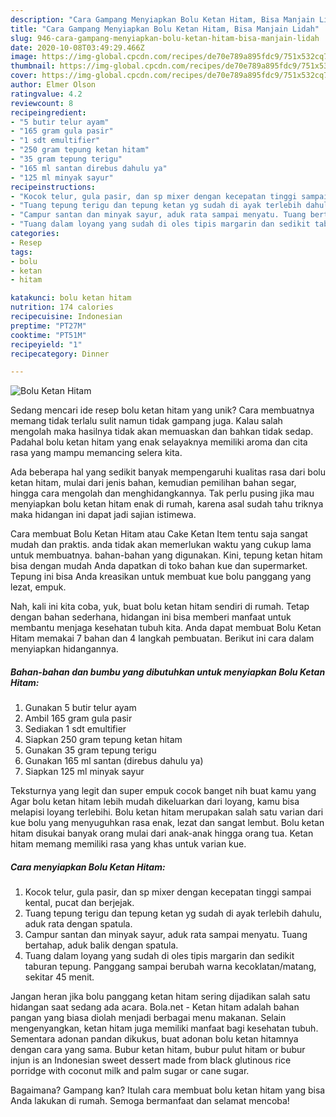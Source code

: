 ```yaml
---
description: "Cara Gampang Menyiapkan Bolu Ketan Hitam, Bisa Manjain Lidah"
title: "Cara Gampang Menyiapkan Bolu Ketan Hitam, Bisa Manjain Lidah"
slug: 946-cara-gampang-menyiapkan-bolu-ketan-hitam-bisa-manjain-lidah
date: 2020-10-08T03:49:29.466Z
image: https://img-global.cpcdn.com/recipes/de70e789a895fdc9/751x532cq70/bolu-ketan-hitam-foto-resep-utama.jpg
thumbnail: https://img-global.cpcdn.com/recipes/de70e789a895fdc9/751x532cq70/bolu-ketan-hitam-foto-resep-utama.jpg
cover: https://img-global.cpcdn.com/recipes/de70e789a895fdc9/751x532cq70/bolu-ketan-hitam-foto-resep-utama.jpg
author: Elmer Olson
ratingvalue: 4.2
reviewcount: 8
recipeingredient:
- "5 butir telur ayam"
- "165 gram gula pasir"
- "1 sdt emultifier"
- "250 gram tepung ketan hitam"
- "35 gram tepung terigu"
- "165 ml santan direbus dahulu ya"
- "125 ml minyak sayur"
recipeinstructions:
- "Kocok telur, gula pasir, dan sp mixer dengan kecepatan tinggi sampai kental, pucat dan berjejak."
- "Tuang tepung terigu dan tepung ketan yg sudah di ayak terlebih dahulu, aduk rata dengan spatula."
- "Campur santan dan minyak sayur, aduk rata sampai menyatu. Tuang bertahap, aduk balik dengan spatula."
- "Tuang dalam loyang yang sudah di oles tipis margarin dan sedikit taburan tepung. Panggang sampai berubah warna kecoklatan/matang, sekitar 45 menit."
categories:
- Resep
tags:
- bolu
- ketan
- hitam

katakunci: bolu ketan hitam 
nutrition: 174 calories
recipecuisine: Indonesian
preptime: "PT27M"
cooktime: "PT51M"
recipeyield: "1"
recipecategory: Dinner

---
```



![Bolu Ketan Hitam](https://img-global.cpcdn.com/recipes/de70e789a895fdc9/751x532cq70/bolu-ketan-hitam-foto-resep-utama.jpg)

Sedang mencari ide resep bolu ketan hitam yang unik? Cara membuatnya memang tidak terlalu sulit namun tidak gampang juga. Kalau salah mengolah maka hasilnya tidak akan memuaskan dan bahkan tidak sedap. Padahal bolu ketan hitam yang enak selayaknya memiliki aroma dan cita rasa yang mampu memancing selera kita.

Ada beberapa hal yang sedikit banyak mempengaruhi kualitas rasa dari bolu ketan hitam, mulai dari jenis bahan, kemudian pemilihan bahan segar, hingga cara mengolah dan menghidangkannya. Tak perlu pusing jika mau menyiapkan bolu ketan hitam enak di rumah, karena asal sudah tahu triknya maka hidangan ini dapat jadi sajian istimewa.

Cara membuat Bolu Ketan Hitam atau Cake Ketan Item tentu saja sangat mudah dan praktis. anda tidak akan memerlukan waktu yang cukup lama untuk membuatnya. bahan-bahan yang digunakan. Kini, tepung ketan hitam bisa dengan mudah Anda dapatkan di toko bahan kue dan supermarket. Tepung ini bisa Anda kreasikan untuk membuat kue bolu panggang yang lezat, empuk.


Nah, kali ini kita coba, yuk, buat bolu ketan hitam sendiri di rumah. Tetap dengan bahan sederhana, hidangan ini bisa memberi manfaat untuk membantu menjaga kesehatan tubuh kita. Anda dapat membuat Bolu Ketan Hitam memakai 7 bahan dan 4 langkah pembuatan. Berikut ini cara dalam menyiapkan hidangannya.

<!--inarticleads1-->

##### Bahan-bahan dan bumbu yang dibutuhkan untuk menyiapkan Bolu Ketan Hitam:

1. Gunakan 5 butir telur ayam
1. Ambil 165 gram gula pasir
1. Sediakan 1 sdt emultifier
1. Siapkan 250 gram tepung ketan hitam
1. Gunakan 35 gram tepung terigu
1. Gunakan 165 ml santan (direbus dahulu ya)
1. Siapkan 125 ml minyak sayur


Teksturnya yang legit dan super empuk cocok banget nih buat kamu yang Agar bolu ketan hitam lebih mudah dikeluarkan dari loyang, kamu bisa melapisi loyang terlebihi. Bolu ketan hitam merupakan salah satu varian dari kue bolu yang menyuguhkan rasa enak, lezat dan sangat lembut. Bolu ketan hitam disukai banyak orang mulai dari anak-anak hingga orang tua. Ketan hitam memang memiliki rasa yang khas untuk varian kue. 

<!--inarticleads2-->

##### Cara menyiapkan Bolu Ketan Hitam:

1. Kocok telur, gula pasir, dan sp mixer dengan kecepatan tinggi sampai kental, pucat dan berjejak.
1. Tuang tepung terigu dan tepung ketan yg sudah di ayak terlebih dahulu, aduk rata dengan spatula.
1. Campur santan dan minyak sayur, aduk rata sampai menyatu. Tuang bertahap, aduk balik dengan spatula.
1. Tuang dalam loyang yang sudah di oles tipis margarin dan sedikit taburan tepung. Panggang sampai berubah warna kecoklatan/matang, sekitar 45 menit.


Jangan heran jika bolu panggang ketan hitam sering dijadikan salah satu hidangan saat sedang ada acara. Bola.net - Ketan hitam adalah bahan pangan yang biasa diolah menjadi berbagai menu makanan. Selain mengenyangkan, ketan hitam juga memiliki manfaat bagi kesehatan tubuh. Sementara adonan pandan dikukus, buat adonan bolu ketan hitamnya dengan cara yang sama. Bubur ketan hitam, bubur pulut hitam or bubur injun is an Indonesian sweet dessert made from black glutinous rice porridge with coconut milk and palm sugar or cane sugar. 

Bagaimana? Gampang kan? Itulah cara membuat bolu ketan hitam yang bisa Anda lakukan di rumah. Semoga bermanfaat dan selamat mencoba!
